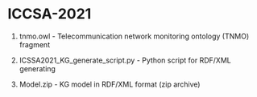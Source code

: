 # ICCSA-2021
1. tnmo.owl - Telecommunication network monitoring ontology (TNMO) fragment

2. ICSSA2021_KG_generate_script.py - Python script for RDF/XML generating

3. Model.zip - KG model in RDF/XML format (zip archive)


